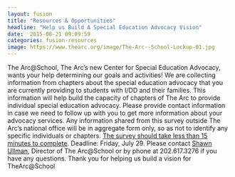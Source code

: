 ```yaml
---
layout: fusion
title: "Resources & Opportunities"
headline: "Help us Build A Special Education Advocacy Vision"
date:  2015-08-21 09:09:59
categories: fusion-resources
image: https://www.thearc.org/image/The-Arc--School-Lockup-01.jpg
---
```

The Arc@School, The Arc’s new Center for Special Education Advocacy, wants your help determining our goals and activities! We are collecting information from chapters about the special education advocacy that you are currently providing to students with I/DD and their families. This information will help build the capacity of chapters of The Arc to provide individual special education advocacy. Please provide contact information in case we need to follow up with you to get more information about your advocacy services. Any information shared from this survey outside The Arc’s national office will be in aggregate form only, so as not to identify any specific individuals or chapters. <a href="https://www.surveymonkey.com/r/N5FS2BC">The survey should take less than 15 minutes to complete</a>. Deadline: Friday, July 29. Please contact <a href="Ullman@thearc.org">Shawn Ullman</a>, Director of The Arc@School or by phone at 202.617.3276 if you have any questions. Thank you for helping us build a vision for TheArc@School
